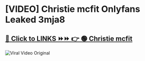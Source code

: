 
 # [VIDEO] Christie mcfit Onlyfans Leaked 3mja8

## <h2><a href="https://clipsfans.com/Christie_mcfit&ref=git">🔗 Click to LINKS ⏩⏩ 👉 🟢 Christie mcfit </a></h2>

<a href="https://clipsfans.com/Christie_mcfit&ref=git" rel="nofollow" data-target="animated-image.originalLink"><img src="https://i.ibb.co.com/xMMVF88/686577567.gif" alt="Viral Video Original" style="max-width: 100%; display: inline-block;" data-target="animated-image.originalImage"></a>

